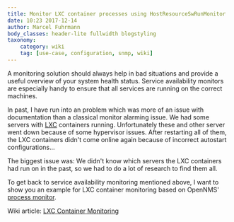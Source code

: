 ```yaml
---
title: Monitor LXC container processes using HostResourceSwRunMonitor
date: 10:23 2017-12-14
author: Marcel Fuhrmann
body_classes: header-lite fullwidth blogstyling
taxonomy:
    category: wiki
    tag: [use-case, configuration, snmp, wiki]
---
```


A monitoring solution should always help in bad situations and provide a useful overview of your system health status.
Service availability monitors are especially handy to ensure that all services are running on the correct machines.

In past, I have run into an problem which was more of an issue with documentation than a classical monitor alarming issue.
We had some servers with [LXC](https://en.wikipedia.org/wiki/LXC) containers running.
Unfortunately these and other server went down because of some hypervisor issues.
After restarting all of them, the LXC containers didn't come online again because of incorrect autostart configurations...

The biggest issue was:
We didn't know which servers the LXC containers had run on in the past, so we had to do a lot of research to find them all.

To get back to service availability monitoring mentioned above, I want to show you an example for LXC container monitoring based on OpenNMS' [process monitor](https://opennms.org/en/blog/2017-05-09-process-monitoring-snmp).

Wiki article: [LXC Container Monitoring](https://wiki.opennms.org/wiki/LXC_container_monitoring)
